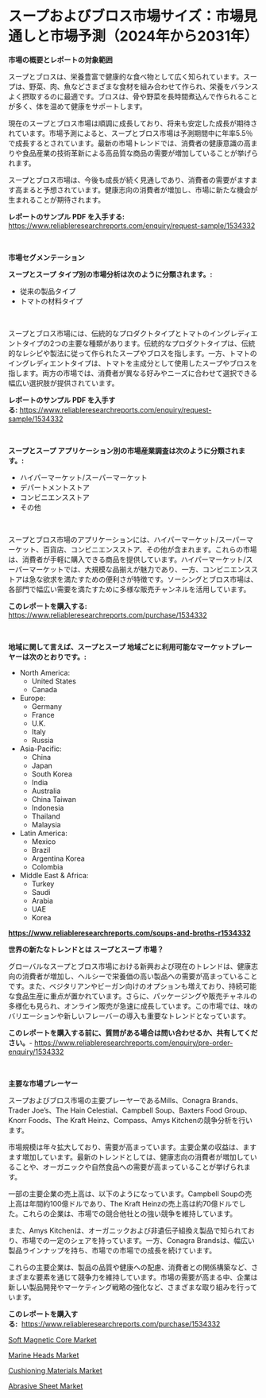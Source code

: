 <p><h1>スープおよびブロス市場サイズ：市場見通しと市場予測（2024年から2031年）</h1></p><p><strong>市場の概要とレポートの対象範囲</strong></p>
<p><p>スープとブロスは、栄養豊富で健康的な食べ物として広く知られています。スープは、野菜、肉、魚などさまざまな食材を組み合わせて作られ、栄養をバランスよく摂取するのに最適です。ブロスは、骨や野菜を長時間煮込んで作られることが多く、体を温めて健康をサポートします。</p><p>現在のスープとブロス市場は順調に成長しており、将来も安定した成長が期待されています。市場予測によると、スープとブロス市場は予測期間中に年率5.5％で成長するとされています。最新の市場トレンドでは、消費者の健康意識の高まりや食品産業の技術革新による高品質な商品の需要が増加していることが挙げられます。</p><p>スープとブロス市場は、今後も成長が続く見通しであり、消費者の需要がますます高まると予想されています。健康志向の消費者が増加し、市場に新たな機会が生まれることが期待されます。</p></p>
<p><strong>レポートのサンプル PDF を入手する:</strong> <a href="https://www.reliableresearchreports.com/enquiry/request-sample/1534332">https://www.reliableresearchreports.com/enquiry/request-sample/1534332</a></p>
<p>&nbsp;</p>
<p><strong>市場セグメンテーション</strong></p>
<p><strong>スープとスープ タイプ別の市場分析は次のように分類されます。:</strong></p>
<p><ul><li>従来の製品タイプ</li><li>トマトの材料タイプ</li></ul></p>
<p>&nbsp;</p>
<p><p>スープとブロス市場には、伝統的なプロダクトタイプとトマトのイングレディエントタイプの2つの主要な種類があります。伝統的なプロダクトタイプは、伝統的なレシピや製法に従って作られたスープやブロスを指します。一方、トマトのイングレディエントタイプは、トマトを主成分として使用したスープやブロスを指します。両方の市場では、消費者が異なる好みやニーズに合わせて選択できる幅広い選択肢が提供されています。</p></p>
<p><strong>レポートのサンプル PDF を入手する:</strong>&nbsp;<a href="https://www.reliableresearchreports.com/enquiry/request-sample/1534332">https://www.reliableresearchreports.com/enquiry/request-sample/1534332</a></p>
<p>&nbsp;</p>
<p><strong> スープとスープ アプリケーション別の市場産業調査は次のように分類されます。:</strong></p>
<p><ul><li>ハイパーマーケット/スーパーマーケット</li><li>デパートメントストア</li><li>コンビニエンスストア</li><li>その他</li></ul></p>
<p>&nbsp;</p>
<p><p>スープとブロス市場のアプリケーションには、ハイパーマーケット/スーパーマーケット、百貨店、コンビニエンスストア、その他が含まれます。これらの市場は、消費者が手軽に購入できる商品を提供しています。ハイパーマーケット/スーパーマーケットでは、大規模な品揃えが魅力であり、一方、コンビニエンスストアは急な欲求を満たすための便利さが特徴です。ソーシングとブロス市場は、各部門で幅広い需要を満たすために多様な販売チャンネルを活用しています。</p></p>
<p><strong>このレポートを購入する:</strong>&nbsp; <a href="https://www.reliableresearchreports.com/purchase/1534332">https://www.reliableresearchreports.com/purchase/1534332</a></p>
<p>&nbsp;</p>
<p><strong>地域に関して言えば、スープとスープ 地域ごとに利用可能なマーケットプレーヤーは次のとおりです。:</strong></p>
<p><ul>
    <li>
        North America:
        <ul>
            <li>United States</li>
            <li>Canada</li>
        </ul>
    </li>
    <li>
        Europe:
        <ul>
            <li>Germany</li>
            <li>France</li>
            <li>U.K.</li>
            <li>Italy</li>
            <li>Russia</li>
        </ul>
    </li>
    <li>
        Asia-Pacific:
        <ul>
            <li>China</li>
            <li>Japan</li>
            <li>South Korea</li>
            <li>India</li>
            <li>Australia</li>
            <li>China Taiwan</li>
            <li>Indonesia</li>
            <li>Thailand</li>
            <li>Malaysia</li>
        </ul>
    </li>
    <li>
        Latin America:
        <ul>
            <li>Mexico</li>
            <li>Brazil</li>
            <li>Argentina Korea</li>
            <li>Colombia</li>
        </ul>
    </li>
    <li>
        Middle East & Africa:
        <ul>
            <li>Turkey</li>
            <li>Saudi</li>
            <li>Arabia</li>
            <li>UAE</li>
            <li>Korea</li>
        </ul>
    </li>
    </ul></p>
<p><strong><a href="https://www.reliableresearchreports.com/soups-and-broths-r1534332">https://www.reliableresearchreports.com/soups-and-broths-r1534332</a></strong>&nbsp;</p>
<p><strong>世界の新たなトレンドとは スープとスープ 市場？</strong></p>
<p><p>グローバルなスープとブロス市場における新興および現在のトレンドは、健康志向の消費者が増加し、ヘルシーで栄養価の高い製品への需要が高まっていることです。また、ベジタリアンやビーガン向けのオプションも増えており、持続可能な食品生産に重点が置かれています。さらに、パッケージングや販売チャネルの多様化も見られ、オンライン販売が急速に成長しています。この市場では、味のバリエーションや新しいフレーバーの導入も重要なトレンドとなっています。</p></p>
<p><strong>このレポートを購入する前に、質問がある場合は問い合わせるか、共有してください。</strong>- <a href="https://www.reliableresearchreports.com/enquiry/pre-order-enquiry/1534332">https://www.reliableresearchreports.com/enquiry/pre-order-enquiry/1534332</a></p>
<p>&nbsp;</p>
<p><strong>主要な市場プレーヤー</strong></p>
<p><p>スープおよびブロス市場の主要プレーヤーであるMills、Conagra Brands、Trader Joe’s、The Hain Celestial、Campbell Soup、Baxters Food Group、Knorr Foods、The Kraft Heinz、Compass、Amys Kitchenの競争分析を行います。</p><p>市場規模は年々拡大しており、需要が高まっています。主要企業の収益は、ますます増加しています。最新のトレンドとしては、健康志向の消費者が増加していることや、オーガニックや自然食品への需要が高まっていることが挙げられます。</p><p>一部の主要企業の売上高は、以下のようになっています。Campbell Soupの売上高は年間約100億ドルであり、The Kraft Heinzの売上高は約70億ドルでした。これらの企業は、市場での競合他社との強い競争を維持しています。</p><p>また、Amys Kitchenは、オーガニックおよび非遺伝子組換え製品で知られており、市場での一定のシェアを持っています。一方、Conagra Brandsは、幅広い製品ラインナップを持ち、市場での市場での成長を続けています。</p><p>これらの主要企業は、製品の品質や健康への配慮、消費者との関係構築など、さまざまな要素を通じて競争力を維持しています。市場の需要が高まる中、企業は新しい製品開発やマーケティング戦略の強化など、さまざまな取り組みを行っています。</p></p>
<p><strong>このレポートを購入する:</strong>&nbsp;&nbsp;<a href="https://www.reliableresearchreports.com/purchase/1534332">https://www.reliableresearchreports.com/purchase/1534332</a></p>
<p><p><a href="https://military-diascia-e68.notion.site/Soft-Magnetic-Core-Market-Insights-Market-Players-and-Forecast-Till-2031-d4d74f7fb57c461eba33230102e2ad77">Soft Magnetic Core Market</a></p><p><a href="https://view.publitas.com/reportprime-1/marine-heads-market-research-report-reveals-the-latest-trends-and-opportunities-of-this-market-for-period-from-2024-2031/">Marine Heads Market</a></p><p><a href="https://issuu.com/reportprime-2/docs/cushioning-materials-market-size-2030.pptx">Cushioning Materials Market</a></p><p><a href="https://issuu.com/reportprime-2/docs/abrasive-sheet-market-size-2030.pptx">Abrasive Sheet Market</a></p></p>